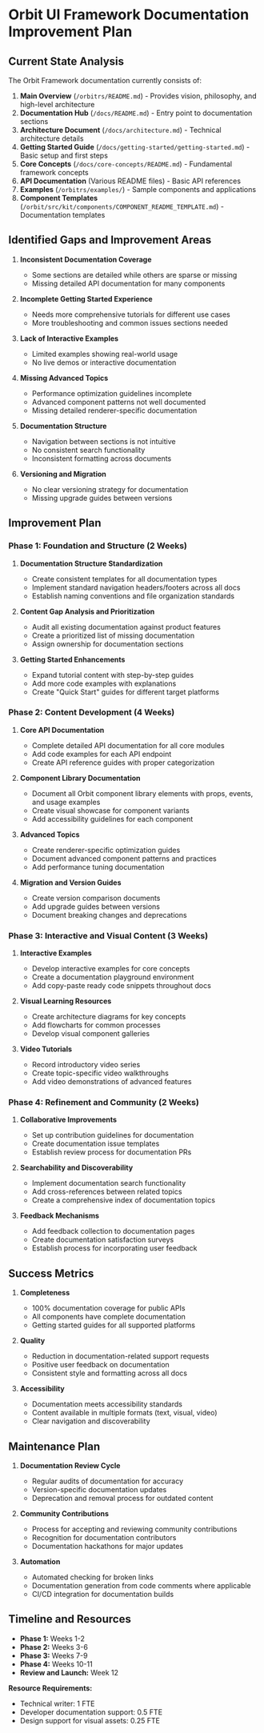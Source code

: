 # Orbit UI Framework Documentation Improvement Plan

## Current State Analysis

The Orbit Framework documentation currently consists of:

1. **Main Overview** (`/orbitrs/README.md`) - Provides vision, philosophy, and high-level architecture 
2. **Documentation Hub** (`/docs/README.md`) - Entry point to documentation sections
3. **Architecture Document** (`/docs/architecture.md`) - Technical architecture details
4. **Getting Started Guide** (`/docs/getting-started/getting-started.md`) - Basic setup and first steps
5. **Core Concepts** (`/docs/core-concepts/README.md`) - Fundamental framework concepts
6. **API Documentation** (Various README files) - Basic API references
7. **Examples** (`/orbitrs/examples/`) - Sample components and applications
8. **Component Templates** (`/orbit/src/kit/components/COMPONENT_README_TEMPLATE.md`) - Documentation templates

## Identified Gaps and Improvement Areas

1. **Inconsistent Documentation Coverage**
   - Some sections are detailed while others are sparse or missing
   - Missing detailed API documentation for many components

2. **Incomplete Getting Started Experience**
   - Needs more comprehensive tutorials for different use cases
   - More troubleshooting and common issues sections needed

3. **Lack of Interactive Examples**
   - Limited examples showing real-world usage
   - No live demos or interactive documentation

4. **Missing Advanced Topics**
   - Performance optimization guidelines incomplete
   - Advanced component patterns not well documented
   - Missing detailed renderer-specific documentation

5. **Documentation Structure**
   - Navigation between sections is not intuitive
   - No consistent search functionality
   - Inconsistent formatting across documents

6. **Versioning and Migration**
   - No clear versioning strategy for documentation
   - Missing upgrade guides between versions

## Improvement Plan

### Phase 1: Foundation and Structure (2 Weeks)

1. **Documentation Structure Standardization**
   - Create consistent templates for all documentation types
   - Implement standard navigation headers/footers across all docs
   - Establish naming conventions and file organization standards

2. **Content Gap Analysis and Prioritization**
   - Audit all existing documentation against product features
   - Create a prioritized list of missing documentation
   - Assign ownership for documentation sections

3. **Getting Started Enhancements**
   - Expand tutorial content with step-by-step guides
   - Add more code examples with explanations
   - Create "Quick Start" guides for different target platforms

### Phase 2: Content Development (4 Weeks)

1. **Core API Documentation**
   - Complete detailed API documentation for all core modules
   - Add code examples for each API endpoint
   - Create API reference guides with proper categorization

2. **Component Library Documentation**
   - Document all Orbit component library elements with props, events, and usage examples
   - Create visual showcase for component variants
   - Add accessibility guidelines for each component

3. **Advanced Topics**
   - Create renderer-specific optimization guides
   - Document advanced component patterns and practices
   - Add performance tuning documentation

4. **Migration and Version Guides**
   - Create version comparison documents
   - Add upgrade guides between versions
   - Document breaking changes and deprecations

### Phase 3: Interactive and Visual Content (3 Weeks)

1. **Interactive Examples**
   - Develop interactive examples for core concepts
   - Create a documentation playground environment
   - Add copy-paste ready code snippets throughout docs

2. **Visual Learning Resources**
   - Create architecture diagrams for key concepts
   - Add flowcharts for common processes
   - Develop visual component galleries

3. **Video Tutorials**
   - Record introductory video series
   - Create topic-specific video walkthroughs
   - Add video demonstrations of advanced features

### Phase 4: Refinement and Community (2 Weeks)

1. **Collaborative Improvements**
   - Set up contribution guidelines for documentation
   - Create documentation issue templates
   - Establish review process for documentation PRs

2. **Searchability and Discoverability**
   - Implement documentation search functionality
   - Add cross-references between related topics
   - Create a comprehensive index of documentation topics

3. **Feedback Mechanisms**
   - Add feedback collection to documentation pages
   - Create documentation satisfaction surveys
   - Establish process for incorporating user feedback

## Success Metrics

1. **Completeness**
   - 100% documentation coverage for public APIs
   - All components have complete documentation
   - Getting started guides for all supported platforms

2. **Quality**
   - Reduction in documentation-related support requests
   - Positive user feedback on documentation
   - Consistent style and formatting across all docs

3. **Accessibility**
   - Documentation meets accessibility standards
   - Content available in multiple formats (text, visual, video)
   - Clear navigation and discoverability

## Maintenance Plan

1. **Documentation Review Cycle**
   - Regular audits of documentation for accuracy
   - Version-specific documentation updates
   - Deprecation and removal process for outdated content

2. **Community Contributions**
   - Process for accepting and reviewing community contributions
   - Recognition for documentation contributors
   - Documentation hackathons for major updates

3. **Automation**
   - Automated checking for broken links
   - Documentation generation from code comments where applicable
   - CI/CD integration for documentation builds

## Timeline and Resources

- **Phase 1:** Weeks 1-2
- **Phase 2:** Weeks 3-6
- **Phase 3:** Weeks 7-9
- **Phase 4:** Weeks 10-11
- **Review and Launch:** Week 12

**Resource Requirements:**
- Technical writer: 1 FTE
- Developer documentation support: 0.5 FTE
- Design support for visual assets: 0.25 FTE
